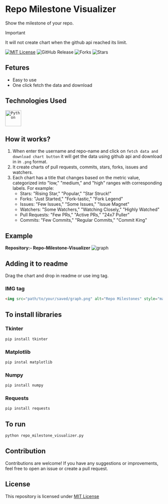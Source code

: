 # Repo Milestone Visualizer
Show the milestone of your repo.
> [!IMPORTANT]
> It will not create chart when the github api reached its limit.

[![MIT License](https://img.shields.io/badge/License-MIT-green.svg)](https://github.com/Harshit2012/Repo-Milestone-Visualizer?tab=MIT-1-ov-file#readme)
![GitHub Release](https://img.shields.io/github/v/release/harshit2012/Repo-Milestone-Visualizer)
![Forks](https://img.shields.io/github/forks/harshit2012/Repo-Milestone-Visualizer)
![Stars](https://img.shields.io/github/stars/harshit2012/Repo-Milestone-Visualizer)

## Fetures
- Easy to use
- One click fetch the data and download

## Technologies Used
<code><img width="51" src="https://user-images.githubusercontent.com/25181517/183423507-c056a6f9-1ba8-4312-a350-19bcbc5a8697.png" alt="Python" title="Python"/></code>

## How it works?
1. When enter the username and repo-name and click on `fetch data and download chart button` it will get the data using github api and download in in `.png` format.
2. It create charts of pull requests, commits, stars, forks, issues and watchers.
3. Each chart has a title that changes based on the metric value, categorized into "low," "medium," and "high" ranges with corresponding labels. For example:
   - Stars: "Rising Star," "Popular," "Star Struck!"
   - Forks: "Just Started," "Fork-tastic," "Fork Legend"
   - Issues: "Few Issues," "Some Issues," "Issue Magnet"
   - Watchers: "Some Watchers," "Watching Closely," "Highly Watched"
   - Pull Requests: "Few PRs," "Active PRs," "24x7 Puller"
   - Commits: "Few Commits," "Regular Commits," "Commit King"

## Example
**Repository:- Repo-Milestone-Visualizer**
![graph](https://github.com/Harshit2012/Repo-Milestone-Visualizer/assets/105143145/2022ac38-6bd0-4204-bf56-f5141fc75724)

## Adding it to readme
Drag the chart and drop in readme or use img tag.
### IMG tag
```markdown
<img src="path/to/your/saved/graph.png" alt="Repo Milestones" style="max-width: 100%; height: auto;">
```

## To install libraries
### Tkinter
```bash
pip install tkinter
```

### Matplotlib
```bash
pip instal matplotlib
```

### Numpy
```bash
pip install numpy
```

### Requests
```bash
pip install requests
```

## To run
```bash
python repo_milestone_visualizer.py
```

## Contribution
Contributions are welcome! If you have any suggestions or improvements, feel free to open an issue or create a pull request.

## License
This repository is licensed under [MIT License](https://github.com/Harshit2012/Repo-Milestone-Visualizer#MIT-1-ov-file)
